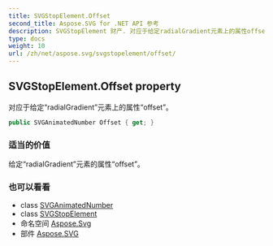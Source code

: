 ```yaml
---
title: SVGStopElement.Offset
second_title: Aspose.SVG for .NET API 参考
description: SVGStopElement 财产. 对应于给定radialGradient元素上的属性offset
type: docs
weight: 10
url: /zh/net/aspose.svg/svgstopelement/offset/
---
```

## SVGStopElement.Offset property

对应于给定“radialGradient”元素上的属性“offset”。

```csharp
public SVGAnimatedNumber Offset { get; }
```

### 适当的价值

给定“radialGradient”元素的属性“offset”。

### 也可以看看

* class [SVGAnimatedNumber](../../../aspose.svg.datatypes/svganimatednumber/)
* class [SVGStopElement](../)
* 命名空间 [Aspose.Svg](../../svgstopelement/)
* 部件 [Aspose.SVG](../../../)


